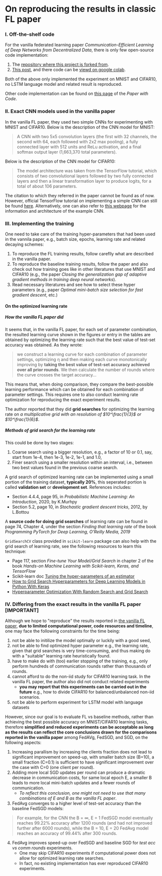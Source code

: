 # On reproducing the results in classic FL paper

### I. Off-the-shelf code
For the vanilla federated learning paper *Communication-Efficient Learning of Deep Networks from Decentralized Data*, there is only few open-source code implementation:
1. The [repository where this project is forked from](https://github.com/AshwinRJ/Federated-Learning-PyTorch).
2. [This post](https://hackmd.io/@stefanhofman/rJCJCViOL), and there code can be [viewd on google colab](https://colab.research.google.com/drive/1sWdbt_a3Dya9TQKTB2k5p-kRJWiznGsb#scrollTo=nlFXcKdIBYBA).

Both of the above only implemented the experiment on MNIST and CIFAR10, no LSTM language model and related result is reproduced.

Other code implementation can be found on [this page](https://paperswithcode.com/paper/communication-efficient-learning-of-deep) of the *Paper with Code*.

### II. Exact CNN models used in the vanilla paper

In the vanilla FL paper, they used two simple CNNs for experimenting with MNIST and CIFAR10. Below is the description of the CNN model for MNIST:
> A CNN with two 5x5 convolution layers (the first with 32 channels, the second with 64, each followed with 2x2 max pooling), a fully connected layer with 512 units and ReLu activation, and a final softmax output layer (1,663,370 total parameters).

Below is the description of the CNN model for CIFAR10:
> The model architecture was taken from the TensorFlow tutorial, which consists of two convolutional layers followed by two fully connected layers and then a linear transformation layer to produce logits, for a total of about 106 parameters.

The citation to which they referred in the paper cannot be found as of now. However, official TensorFlow tutorial on implementing a simple CNN can still be found [here](https://www.tensorflow.org/tutorials/images/cnn?hl=zh-cn). Alternatively, one can also refer to [this webpage](https://adventuresinmachinelearning.com/convolutional-neural-networks-tutorial-tensorflow/) for the information and architecture of the example CNN.  

### III. Implementing the training

One need to take care of the training hyper-parameters that had been used in the vannila paper, e.g., batch size, epochs, learning rate and related decaying schemes:
1. To reproduce the FL training results, follow careflly what are described in the vanilla paper.
2. To reproduce the baseline training results, follow the paper and also check out how training goes like in other literatures that use MNIST and CIFAR10 (e.g., the paper *Closing the generalization gap of adaptive gradient methods in training deep neural networks*).
3. Read necessary literatures and see how to select these hyper parameters (e.g., paper *Optimal mini-batch size selection for fast gradient descent*, etc.)

#### On the optimized learning rate
##### How the vanilla FL paper did
It seems that, in the vanilla FL paper, for each set of parameter combination, the resulted learning curve shown in the figures or entry in the tables are obtained by optimizing the learning rate such that the best value of test-set accuracy was obtained. As they wrote:

>we construct a learning curve for each combination of parameter settings, optimizing η and then making each curve monotonically improving by **taking the best value of test-set accuracy achieved over all prior rounds**. We then calculate the number of rounds where the curve crosses the target accuracy...

This means that, when doing comparison, they compare the best-possible learning performance which can be obtained for each combination of parameter settings. This requires one to also conduct learning rate optimization for reproducing the exact experiment results.

The author reported that they did **grid searches** for optimizing the learning rate on *a multiplicative grid with an resolution of $10^\frac{1}{3}$ or $10^\frac{1}{6}$*.

##### Methods of grid search for the learning rate
This could be done by two stages:
1. Coarse search using a bigger resolution, e.g., a factor of 10 or 0.1, say, start from 1e-4, then 1e-3, 1e-2, 1e-1, and 1.0,
2. Finer search using a smaller resolution within an interval, i.e., between two best values found in the previous coarse search.

A grid search of optimized learning rate can be implemented using a small portion of the training dataset, **typically 20%**, this seperated portion is called **validation set** or **development set**. References includes:
* Section 4.4.4, page 95, in *Probabilistic Machine Learning: An Introduction*, 2020, by K.Murhpy
* Section 5.2, page 10, in *Stochastic gradient descent tricks*, 2012, by L.Bottou

A **source code for doing grid searches** of learning rate can be found in page 74, Chapter 4, under the section *Finding that learning rate* of the book *Programming PyTorch for Deep Learning, O'Reilly Media, 2019*

`GridSearchCV` class provided in `scikit-learn` package can also help with the grid search of learning rate, see the following resources to learn this technique:
* Page 117, section *Fine-tune Your Model/Grid Search* in chapter 2 of the book *Hands-on Machine Learning with Scikit-learn, Keras, and TensorFlow*
* Scikit-learn doc [Tuning the hyper-parameters of an estimator](https://scikit-learn.org/stable/modules/grid_search.html)
* [How to Grid Search Hyperparameters for Deep Learning Models in Python With Keras](https://machinelearningmastery.com/grid-search-hyperparameters-deep-learning-models-python-keras/)
* [Hyperparameter Optimization With Random Search and Grid Search](https://machinelearningmastery.com/hyperparameter-optimization-with-random-search-and-grid-search/)

### IV. Differing from the exact results in the vanilla FL paper [IMPORTANT]
Although we hope to "reproduce" the results reported in [the vanilla FL paper](https://arxiv.org/abs/1602.05629), **due to limited computational power, code resources and timeline**, one may face the following constraints for the time being:
1. not be able to initilize the model optimally or luckily with a good seed,
2. not be able to find optimized hyper parameter e.g., the learning rate, given that grid searches is very time-consuming, and thus making do with a "suitable" learning rate heuristically found.
3. have to make do with (too) earlier stopping of the training, e.g., only perform hundreds of communication rounds rather than thousands of rounds.
4. cannot afford to do the non-iid study for CIFAR10 learning task. In the vanilla FL paper, the author also did not conduct related experiments 
    * **you may report that this experiments can be carried out in the future** e.g., how to divide CIFAR10 for balanced/unbalanced non-iid scenarios.
5. not be able to perform experiment for LSTM model with language datasets

However, since our goal is to evaluate FL vs baseline methods, rather than achieving the best possible accuracy on MNIST/CIFAR10 learning tasks, therefore **simplified and reduced experiments can be acceptable as long as the results can reflect the core conclusions drawn for the comparisons reported in the vanilla paper** among FedAVg, FedSGD, and SGD, on the following aspects:
1. Increasing parallism by increasing the clients fraction does not lead to significant improvement on speed-up, with smaller batch size (B=10), a small fraction (C=0.1) is sufficient to have significant improvement over the case with C=0 (one client per round).
2. Adding more local SGD updates per round can produce a dramatic decrease in communication costs, for same local epoch E, a smaller B leads to more local mini-batch updates and a fewer rounds of communication. 
    * *To reflect this conclusion, one might not need to use that many combinations of E and B as the vanilla FL paper*.
3. FedAvg converges to a higher level of test-set accuracy than the baseline FedSGD models:
> For example, for the CNN the B = ∞, E = 1 FedSGD model eventually reaches 99.22% accuracy after 1200 rounds (and had not improved further after 6000 rounds), while the B = 10, E = 20 FedAvg model reaches an accuracy of 99.44% after 300 rounds.
4. FedAvg improves speed-up over FedSGD and baseline SGD for *test acc vs comm rounds* experiments.
    * One may skip CIFAR10 experiments if computational power does not allow for optimized learning rate searches.
    * In fact, no existing implementation has ever reproduced CIFAR10 experiments.


